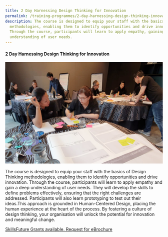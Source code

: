 ```yaml
---
title: 2 Day Harnessing Design Thinking for Innovation
permalink: /training-programmes/2-day-harnessing-design-thinking-innovation/
description: The course is designed to equip your staff with the basics of DT
  methodologies, enabling them to identify opportunities and drive innovation.
  Through the course, participants will learn to apply empathy, gaining a deep
  understanding of user needs.
---
```

#### **2 Day Harnessing Design Thinking for Innovation** 

![](/images/Programmes/programmes_2%20day%20harnessing.jpg)

The course is designed to equip your staff with the basics of Design Thinking methodologies, enabling them to identify opportunities and drive innovation. Through the course, participants will learn to apply empathy and gain a deep understanding of user needs. They will develop the skills to define problems effectively, ensuring that the right challenges are addressed. Participants will also learn prototyping to test out their ideas.This approach is grounded in Human-Centered Design, placing the human experience at the heart of the process. By fostering a culture of design thinking, your organisation will unlock the potential for innovation and meaningful change. 

<a target="_blank" href="/contact-us/">SkillsFuture Grants available. Request for eBrochure </a>